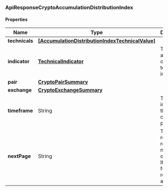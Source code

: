 
[//]: # (CLASS:ApiResponseCryptoAccumulationDistributionIndex)

[//]: # (KIND:object)

### ApiResponseCryptoAccumulationDistributionIndex

#### Properties

[//]: # (START_DEFINITION)

Name | Type | Description
------------ | ------------- | -------------
**technicals** | [**[AccumulationDistributionIndexTechnicalValue]**](AccumulationDistributionIndexTechnicalValue.md) |  &nbsp;
**indicator** | [**TechnicalIndicator**](TechnicalIndicator.md) | The name and symbol of the technical indicator &nbsp;
**pair** | [**CryptoPairSummary**](CryptoPairSummary.md) |  &nbsp;
**exchange** | [**CryptoExchangeSummary**](CryptoExchangeSummary.md) |  &nbsp;
**timeframe** | String | The time interval for the crypto currency prices &nbsp;
**nextPage** | String | The token required to request the next page of the data. If null, no further results are available. &nbsp;

[//]: # (END_DEFINITION)


[//]: # (CONTAINED_CLASS:AccumulationDistributionIndexTechnicalValue)


[//]: # (CONTAINED_CLASS:TechnicalIndicator)


[//]: # (CONTAINED_CLASS:CryptoPairSummary)


[//]: # (CONTAINED_CLASS:CryptoExchangeSummary)





